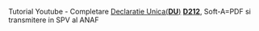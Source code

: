 
Tutorial Youtube - Completare [Declaratie Unica(**DU**)](https://www.youtube.com/watch?v=taL9NjONa2A&ab_channel=VlogdeIT) [**D212**](https://static.anaf.ro/static/10/Anaf/Declaratii_R/declaratie_unica.html), Soft-A=PDF si transmitere in SPV al ANAF
